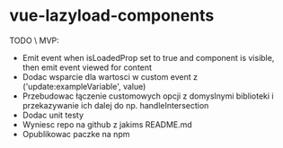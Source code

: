 # vue-lazyload-components

TODO \ MVP:
- Emit event when isLoadedProp set to true and component is visible, then emit event viewed for content
- Dodac wsparcie dla wartosci w custom event z ('update:exampleVariable', value)
- Przebudowac łączenie customowych opcji z domyslnymi biblioteki i przekazywanie ich dalej do np. handleIntersection 
- Dodac unit testy
- Wyniesc repo na github z jakims README.md
- Opublikowac paczke na npm
